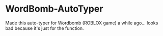 # WordBomb-AutoTyper
Made this auto-typer for Wordbomb (ROBLOX game) a while ago... looks bad because it's just for the function.
